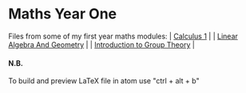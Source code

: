 # Maths Year One #

Files from some of my first year maths modules:
| [Calculus 1](http://https://github.com/dajhutchinson/MathsY1/tree/master/Calculus1) |
| [Linear Algebra And Geometry](https://github.com/dajhutchinson/MathsY1/tree/master/LinearAlgebraAndGeometry) |
| [Introduction to Group Theory](GroupTheory) |

#### N.B. ####
To build and preview LaTeX file in atom use
	"ctrl + alt + b"
